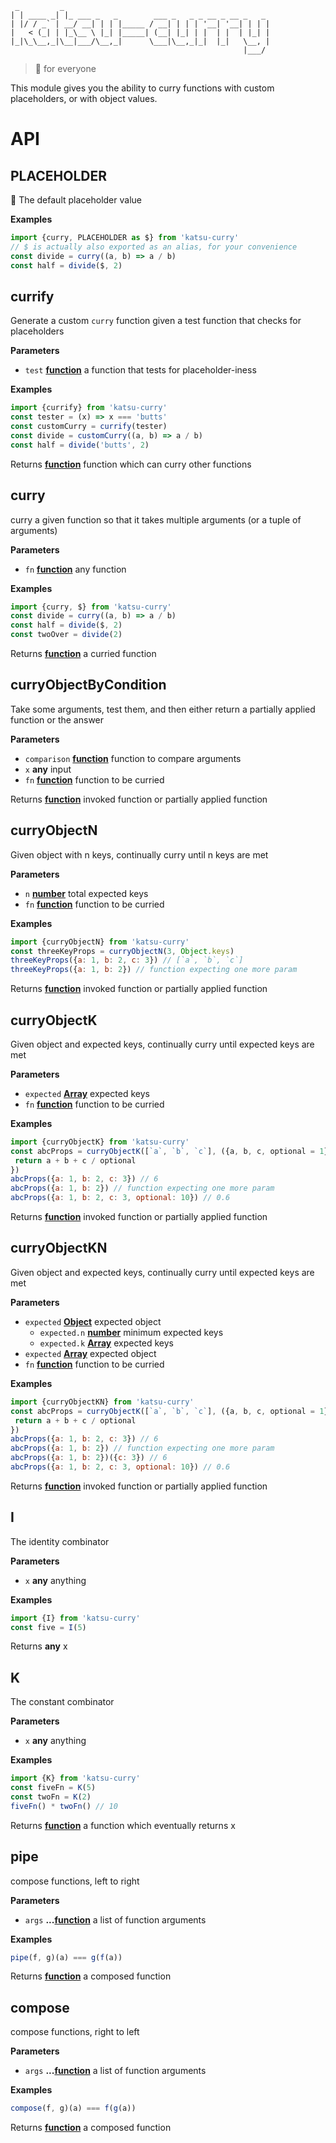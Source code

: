      _         _                                              
    | | ____ _| |_ ___ _   _        ___ _   _ _ __ _ __ _   _
    | |/ / _` | __/ __| | | |_____ / __| | | | '__| '__| | | |
    |   < (_| | |_\__ \ |_| |_____| (__| |_| | |  | |  | |_| |
    |_|\_\__,_|\__|___/\__,_|      \___|\__,_|_|  |_|   \__, |
                                                        |___/

> 🍛 for everyone

This module gives you the ability to curry functions with custom placeholders, or with object values.

# API

<!-- Generated by documentation.js. Update this documentation by updating the source code. -->

## PLACEHOLDER

🍛 The default placeholder value

**Examples**

```javascript
import {curry, PLACEHOLDER as $} from 'katsu-curry'
// $ is actually also exported as an alias, for your convenience
const divide = curry((a, b) => a / b)
const half = divide($, 2)
```

## currify

Generate a custom `curry` function given a test function that checks for placeholders

**Parameters**

-   `test` **[function](https://developer.mozilla.org/en-US/docs/Web/JavaScript/Reference/Statements/function)** a function that tests for placeholder-iness

**Examples**

```javascript
import {currify} from 'katsu-curry'
const tester = (x) => x === 'butts'
const customCurry = currify(tester)
const divide = customCurry((a, b) => a / b)
const half = divide('butts', 2)
```

Returns **[function](https://developer.mozilla.org/en-US/docs/Web/JavaScript/Reference/Statements/function)** function which can curry other functions

## curry

curry a given function so that it takes multiple arguments (or a tuple of arguments)

**Parameters**

-   `fn` **[function](https://developer.mozilla.org/en-US/docs/Web/JavaScript/Reference/Statements/function)** any function

**Examples**

```javascript
import {curry, $} from 'katsu-curry'
const divide = curry((a, b) => a / b)
const half = divide($, 2)
const twoOver = divide(2)
```

Returns **[function](https://developer.mozilla.org/en-US/docs/Web/JavaScript/Reference/Statements/function)** a curried function

## curryObjectByCondition

Take some arguments, test them, and then either return a partially applied function or the answer

**Parameters**

-   `comparison` **[function](https://developer.mozilla.org/en-US/docs/Web/JavaScript/Reference/Statements/function)** function to compare arguments
-   `x` **any** input
-   `fn` **[function](https://developer.mozilla.org/en-US/docs/Web/JavaScript/Reference/Statements/function)** function to be curried

Returns **[function](https://developer.mozilla.org/en-US/docs/Web/JavaScript/Reference/Statements/function)** invoked function or partially applied function

## curryObjectN

Given object with n keys, continually curry until n keys are met

**Parameters**

-   `n` **[number](https://developer.mozilla.org/en-US/docs/Web/JavaScript/Reference/Global_Objects/Number)** total expected keys
-   `fn` **[function](https://developer.mozilla.org/en-US/docs/Web/JavaScript/Reference/Statements/function)** function to be curried

**Examples**

```javascript
import {curryObjectN} from 'katsu-curry'
const threeKeyProps = curryObjectN(3, Object.keys)
threeKeyProps({a: 1, b: 2, c: 3}) // [`a`, `b`, `c`]
threeKeyProps({a: 1, b: 2}) // function expecting one more param
```

Returns **[function](https://developer.mozilla.org/en-US/docs/Web/JavaScript/Reference/Statements/function)** invoked function or partially applied function

## curryObjectK

Given object and expected keys, continually curry until expected keys are met

**Parameters**

-   `expected` **[Array](https://developer.mozilla.org/en-US/docs/Web/JavaScript/Reference/Global_Objects/Array)** expected keys
-   `fn` **[function](https://developer.mozilla.org/en-US/docs/Web/JavaScript/Reference/Statements/function)** function to be curried

**Examples**

```javascript
import {curryObjectK} from 'katsu-curry'
const abcProps = curryObjectK([`a`, `b`, `c`], ({a, b, c, optional = 1}) => {
 return a + b + c / optional
})
abcProps({a: 1, b: 2, c: 3}) // 6
abcProps({a: 1, b: 2}) // function expecting one more param
abcProps({a: 1, b: 2, c: 3, optional: 10}) // 0.6
```

Returns **[function](https://developer.mozilla.org/en-US/docs/Web/JavaScript/Reference/Statements/function)** invoked function or partially applied function

## curryObjectKN

Given object and expected keys, continually curry until expected keys are met

**Parameters**

-   `expected` **[Object](https://developer.mozilla.org/en-US/docs/Web/JavaScript/Reference/Global_Objects/Object)** expected object
    -   `expected.n` **[number](https://developer.mozilla.org/en-US/docs/Web/JavaScript/Reference/Global_Objects/Number)** minimum expected keys
    -   `expected.k` **[Array](https://developer.mozilla.org/en-US/docs/Web/JavaScript/Reference/Global_Objects/Array)** expected keys
-   `expected` **[Array](https://developer.mozilla.org/en-US/docs/Web/JavaScript/Reference/Global_Objects/Array)** expected object
-   `fn` **[function](https://developer.mozilla.org/en-US/docs/Web/JavaScript/Reference/Statements/function)** function to be curried

**Examples**

```javascript
import {curryObjectKN} from 'katsu-curry'
const abcProps = curryObjectK([`a`, `b`, `c`], ({a, b, c, optional = 1}) => {
 return a + b + c / optional
})
abcProps({a: 1, b: 2, c: 3}) // 6
abcProps({a: 1, b: 2}) // function expecting one more param
abcProps({a: 1, b: 2})({c: 3}) // 6
abcProps({a: 1, b: 2, c: 3, optional: 10}) // 0.6
```

Returns **[function](https://developer.mozilla.org/en-US/docs/Web/JavaScript/Reference/Statements/function)** invoked function or partially applied function

## I

The identity combinator

**Parameters**

-   `x` **any** anything

**Examples**

```javascript
import {I} from 'katsu-curry'
const five = I(5)
```

Returns **any** x

## K

The constant combinator

**Parameters**

-   `x` **any** anything

**Examples**

```javascript
import {K} from 'katsu-curry'
const fiveFn = K(5)
const twoFn = K(2)
fiveFn() * twoFn() // 10
```

Returns **[function](https://developer.mozilla.org/en-US/docs/Web/JavaScript/Reference/Statements/function)** a function which eventually returns x

## pipe

compose functions, left to right

**Parameters**

-   `args` **...[function](https://developer.mozilla.org/en-US/docs/Web/JavaScript/Reference/Statements/function)** a list of function arguments

**Examples**

```javascript
pipe(f, g)(a) === g(f(a))
```

Returns **[function](https://developer.mozilla.org/en-US/docs/Web/JavaScript/Reference/Statements/function)** a composed function

## compose

compose functions, right to left

**Parameters**

-   `args` **...[function](https://developer.mozilla.org/en-US/docs/Web/JavaScript/Reference/Statements/function)** a list of function arguments

**Examples**

```javascript
compose(f, g)(a) === f(g(a))
```

Returns **[function](https://developer.mozilla.org/en-US/docs/Web/JavaScript/Reference/Statements/function)** a composed function
